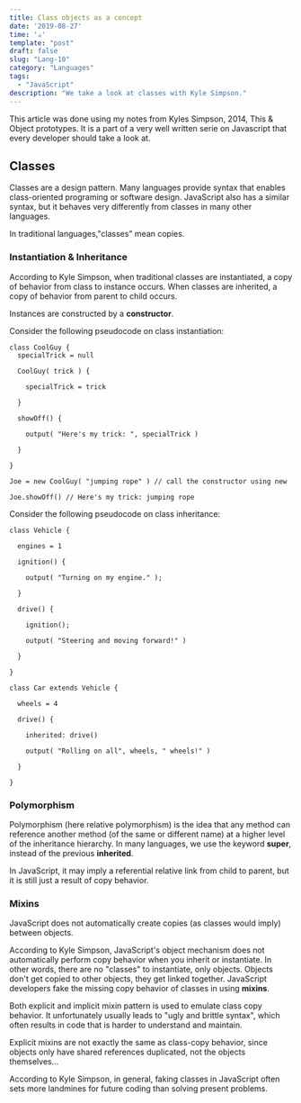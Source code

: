 ```yaml
---
title: Class objects as a concept
date: '2019-08-27'
time: '☕️'
template: "post"
draft: false
slug: "Lang-10"
category: "Languages"
tags:
  - "JavaScript"
description: "We take a look at classes with Kyle Simpson."
---
```



This article was done using my notes from Kyles Simpson, 2014, This & Object prototypes. It is a part of a very well written serie on Javascript that every developer should take a look at.

## Classes

Classes are a design pattern. Many languages provide syntax that enables class-oriented programing or software design. JavaScript also has a similar syntax, but it behaves very differently from classes in many other languages.

In traditional languages,"classes" mean copies.

### Instantiation & Inheritance

According to Kyle Simpson, when traditional classes are instantiated, a copy of behavior from class to instance occurs. When classes are inherited, a copy of behavior from parent to child occurs.

Instances are constructed by a **constructor**.

Consider the following pseudocode on class instantiation:

```
class CoolGuy {
  specialTrick = null

  CoolGuy( trick ) {

    specialTrick = trick

  }

  showOff() {

    output( "Here's my trick: ", specialTrick )

  }

}

Joe = new CoolGuy( "jumping rope" ) // call the constructor using new

Joe.showOff() // Here's my trick: jumping rope
```

Consider the following pseudocode on class inheritance:

```
class Vehicle {

  engines = 1

  ignition() {

    output( "Turning on my engine." );

  }

  drive() {

    ignition();

    output( "Steering and moving forward!" )

  }

}

class Car extends Vehicle {

  wheels = 4

  drive() {

    inherited: drive()

    output( "Rolling on all", wheels, " wheels!" )

  }

}
```

### Polymorphism

Polymorphism (here relative polymorphism) is the idea that any method can reference another method (of the same or different name) at a higher level of the inheritance hierarchy. In many languages, we use the keyword **super**, instead of the previous **inherited**.

In JavaScript, it may imply a referential relative link from child to parent, but it is still just a result of copy behavior.

### Mixins

JavaScript does not automatically create copies (as classes would imply) between objects.

According to Kyle Simpson, JavaScript's object mechanism does not automatically perform copy behavior when you inherit or instantiate. In other words, there are no "classes" to instantiate, only objects. Objects don't get copied to other objects, they get linked together. JavaScript developers fake the missing copy behavior of classes in using **mixins**.

Both explicit and implicit mixin pattern is used to emulate class copy behavior. It unfortunately usually leads to "ugly and brittle syntax", which often results in code that is harder to understand and maintain.

Explicit mixins are not exactly the same as class-copy behavior, since objects only have shared references duplicated, not the objects themselves...

According to Kyle Simpson, in general, faking classes in JavaScript often sets more landmines for future coding than solving present problems.

